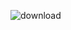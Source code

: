 ![download](https://user-images.githubusercontent.com/112855926/189314988-5300f1cf-c1b1-43cd-874a-68c4b9dc70b5.jpg)
